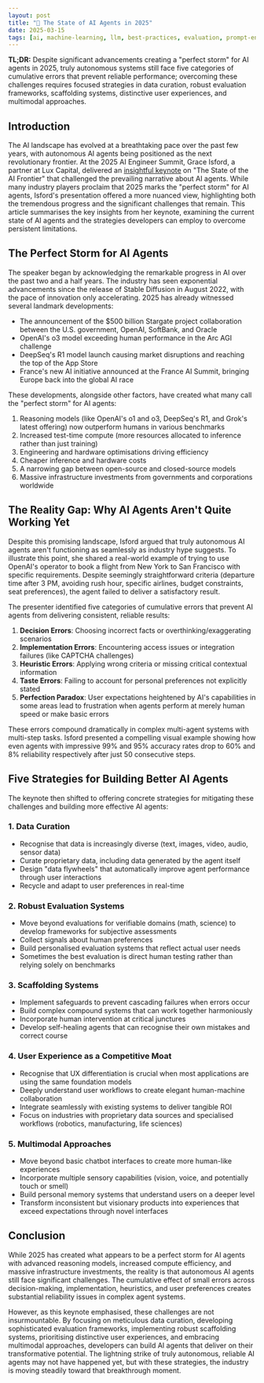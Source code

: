 ```yaml
---
layout: post
title: "🤖 The State of AI Agents in 2025"
date: 2025-03-15
tags: [ai, machine-learning, llm, best-practices, evaluation, prompt-engineering, decision-making]
---
```


**TL;DR:** Despite significant advancements creating a "perfect storm" for AI agents in 2025, truly autonomous systems still face five categories of cumulative errors that prevent reliable performance; overcoming these challenges requires focused strategies in data curation, robust evaluation frameworks, scaffolding systems, distinctive user experiences, and multimodal approaches. 
<!--more-->

## Introduction

The AI landscape has evolved at a breathtaking pace over the past few years, with autonomous AI agents being positioned as the next revolutionary frontier. At the 2025 AI Engineer Summit, Grace Isford, a partner at Lux Capital, delivered an [insightful keynote](https://www.youtube.com/watch?v=HS5a8VIKsvA) on "The State of the AI Frontier" that challenged the prevailing narrative about AI agents. While many industry players proclaim that 2025 marks the "perfect storm" for AI agents, Isford's presentation offered a more nuanced view, highlighting both the tremendous progress and the significant challenges that remain. This article summarises the key insights from her keynote, examining the current state of AI agents and the strategies developers can employ to overcome persistent limitations.

## The Perfect Storm for AI Agents

The speaker began by acknowledging the remarkable progress in AI over the past two and a half years. The industry has seen exponential advancements since the release of Stable Diffusion in August 2022, with the pace of innovation only accelerating. 2025 has already witnessed several landmark developments:

- The announcement of the $500 billion Stargate project collaboration between the U.S. government, OpenAI, SoftBank, and Oracle
- OpenAI's o3 model exceeding human performance in the Arc AGI challenge
- DeepSeq's R1 model launch causing market disruptions and reaching the top of the App Store
- France's new AI initiative announced at the France AI Summit, bringing Europe back into the global AI race

These developments, alongside other factors, have created what many call the "perfect storm" for AI agents:

1. Reasoning models (like OpenAI's o1 and o3, DeepSeq's R1, and Grok's latest offering) now outperform humans in various benchmarks
2. Increased test-time compute (more resources allocated to inference rather than just training)
3. Engineering and hardware optimisations driving efficiency
4. Cheaper inference and hardware costs
5. A narrowing gap between open-source and closed-source models
6. Massive infrastructure investments from governments and corporations worldwide

## The Reality Gap: Why AI Agents Aren't Quite Working Yet

Despite this promising landscape, Isford argued that truly autonomous AI agents aren't functioning as seamlessly as industry hype suggests. To illustrate this point, she shared a real-world example of trying to use OpenAI's operator to book a flight from New York to San Francisco with specific requirements. Despite seemingly straightforward criteria (departure time after 3 PM, avoiding rush hour, specific airlines, budget constraints, seat preferences), the agent failed to deliver a satisfactory result.

The presenter identified five categories of cumulative errors that prevent AI agents from delivering consistent, reliable results:

1. **Decision Errors**: Choosing incorrect facts or overthinking/exaggerating scenarios
2. **Implementation Errors**: Encountering access issues or integration failures (like CAPTCHA challenges)
3. **Heuristic Errors**: Applying wrong criteria or missing critical contextual information
4. **Taste Errors**: Failing to account for personal preferences not explicitly stated
5. **Perfection Paradox**: User expectations heightened by AI's capabilities in some areas lead to frustration when agents perform at merely human speed or make basic errors

These errors compound dramatically in complex multi-agent systems with multi-step tasks. Isford presented a compelling visual example showing how even agents with impressive 99% and 95% accuracy rates drop to 60% and 8% reliability respectively after just 50 consecutive steps.

## Five Strategies for Building Better AI Agents

The keynote then shifted to offering concrete strategies for mitigating these challenges and building more effective AI agents:

### 1. Data Curation
- Recognise that data is increasingly diverse (text, images, video, audio, sensor data)
- Curate proprietary data, including data generated by the agent itself
- Design "data flywheels" that automatically improve agent performance through user interactions
- Recycle and adapt to user preferences in real-time

### 2. Robust Evaluation Systems
- Move beyond evaluations for verifiable domains (math, science) to develop frameworks for subjective assessments
- Collect signals about human preferences
- Build personalised evaluation systems that reflect actual user needs
- Sometimes the best evaluation is direct human testing rather than relying solely on benchmarks

### 3. Scaffolding Systems
- Implement safeguards to prevent cascading failures when errors occur
- Build complex compound systems that can work together harmoniously
- Incorporate human intervention at critical junctures
- Develop self-healing agents that can recognise their own mistakes and correct course

### 4. User Experience as a Competitive Moat
- Recognise that UX differentiation is crucial when most applications are using the same foundation models
- Deeply understand user workflows to create elegant human-machine collaboration
- Integrate seamlessly with existing systems to deliver tangible ROI
- Focus on industries with proprietary data sources and specialised workflows (robotics, manufacturing, life sciences)

### 5. Multimodal Approaches
- Move beyond basic chatbot interfaces to create more human-like experiences
- Incorporate multiple sensory capabilities (vision, voice, and potentially touch or smell)
- Build personal memory systems that understand users on a deeper level
- Transform inconsistent but visionary products into experiences that exceed expectations through novel interfaces

## Conclusion

While 2025 has created what appears to be a perfect storm for AI agents with advanced reasoning models, increased compute efficiency, and massive infrastructure investments, the reality is that autonomous AI agents still face significant challenges. The cumulative effect of small errors across decision-making, implementation, heuristics, and user preferences creates substantial reliability issues in complex agent systems.

However, as this keynote emphasised, these challenges are not insurmountable. By focusing on meticulous data curation, developing sophisticated evaluation frameworks, implementing robust scaffolding systems, prioritising distinctive user experiences, and embracing multimodal approaches, developers can build AI agents that deliver on their transformative potential. The lightning strike of truly autonomous, reliable AI agents may not have happened yet, but with these strategies, the industry is moving steadily toward that breakthrough moment.


